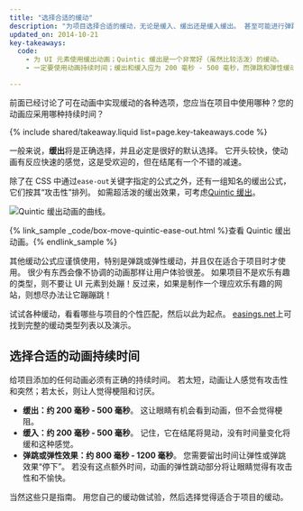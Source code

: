 ```yaml
---
title: "选择合适的缓动"
description: "为项目选择合适的缓动，无论是缓入、缓出还是缓入缓出。 甚至可能进行弹跳，实现额外的把戏！"
updated_on: 2014-10-21
key-takeaways:
  code:
    - 为 UI 元素使用缓出动画；Quintic 缓出是一个非常好（虽然比较活泼）的缓动。
    - 一定要使用动画持续时间；缓出和缓入应为 200 毫秒 - 500 毫秒，而弹跳和弹性缓动应为更长的持续时间，800 毫秒 - 1200 毫秒。

---
```

<p class="intro">
  前面已经讨论了可在动画中实现缓动的各种选项，您应当在项目中使用哪种？您的动画应采用哪种持续时间？
</p>

{% include shared/takeaway.liquid list=page.key-takeaways.code %}

一般来说，**缓出**将是正确选择，并且必定是很好的默认选择。 它开头较快，使动画有反应快速的感觉，这是受欢迎的，但在结尾有一个不错的减速。

除了在 CSS 中通过`ease-out`关键字指定的公式之外，还有一组知名的缓出公式，它们按其“攻击性”排列。 如需超活泼的缓出效果，可考虑[Quintic 缓出](http://easings.net/#easeOutQuint)。

<img src="imgs/quintic-ease-out-markers.png" alt="Quintic 缓出动画的曲线。" style="max-width: 300px"/>

{% link_sample _code/box-move-quintic-ease-out.html %}查看 Quintic 缓出动画。{% endlink_sample %}

其他缓动公式应谨慎使用，特别是弹跳或弹性缓动，并且仅在适合于项目时才使用。 很少有东西会像不协调的动画那样让用户体验很差。 如果项目不是欢乐有趣的类型，则不要让 UI 元素到处蹦！反过来，如果是制作一个理应欢乐有趣的网站，则想尽办法让它蹦蹦跳！

试试各种缓动，看看哪些与项目的个性匹配，然后以此为起点。 [easings.net](http://easings.net)上可找到完整的缓动类型列表以及演示。

## 选择合适的动画持续时间

给项目添加的任何动画必须有正确的持续时间。 若太短，动画让人感觉有攻击性和突然；若太长，则让人觉得梗阻和讨厌。

* **缓出：约 200 毫秒 - 500 毫秒**。 这让眼睛有机会看到动画，但不会觉得梗阻。
* **缓入：约 200 毫秒 - 500 毫秒**。 记住，它在结尾将晃动，没有时间量变化将缓和这种感觉。
* **弹跳或弹性效果：约 800 毫秒 - 1200 毫秒**。 您需要留出时间让弹性或弹跳效果“停下”。 若没有这点额外时间，动画的弹性跳动部分将让眼睛觉得有攻击性和不愉快。

当然这些只是指南。 用您自己的缓动做试验，然后选择觉得适合于项目的缓动。


